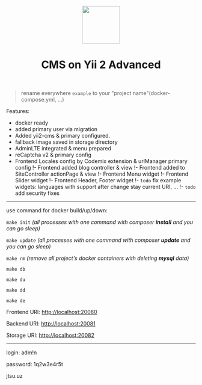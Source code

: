 
<p align="center">
    <a href="#" target="_blank">
        <img src="https://avatars0.githubusercontent.com/u/993323" height="100px">
    </a>
    <h1 align="center">CMS on Yii 2 Advanced</h1>
    <br>
</p>



> rename everywhere `example` to your "project name"(docker-compose.yml, ...)

Features:
- docker ready
- added primary user via migration
- Added yii2-cms & primary configured.
- fallback image saved in storage directory
- AdminLTE integrated & menu prepared
- reCaptcha v2 & primary config
- Frontend Locales config by Codemix extension & urlManager primary config
!- Frontend added blog controller & view
!- Frontend added to SiteController actionPage & view
!- Frontend Menu widget
!- Frontend Slider widget 
!- Frontend Header, Footer widget 
!- ```todo``` fix example widgets: languages with support after change stay current URI, ...
!- ```todo``` add security fixes

---


use command for docker build/up/down:

```make init``` <em>(all processes with one command with composer <strong>install</strong> and you can go sleep)</em>

```make update``` <em>(all processes with one command with composer <strong>update</strong> and you can go sleep)</em>

```make rm``` <em>(remove all project's docker containers with deleting <strong>mysql</strong> data)</em>

```make db```

```make du```

```make dd```

```make de```

Frontend URI: [http://localhost:20080](localhost:20080)

Backend URI: [http://localhost:20081](localhost:20081)

Storage URI: [http://localhost:20082](localhost:20082)

---

login: adm!n

password: 1q2w3e4r5t

jtsu.uz

